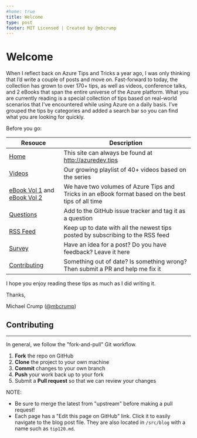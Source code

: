 ```yaml
---
#home: true
title: Welcome
type: post
footer: MIT Licensed | Created by @mbcrump
---
```


# Welcome

When I reflect back on Azure Tips and Tricks a year ago, I was only thinking that I’d write a couple of posts and move on. Fast-forward to today, the collection has grown to over 170+ tips, as well as videos, conference talks, and 2 eBooks that span the entire universe of the Azure platform. What you are currently reading is a special collection of tips based on real-world scenarios that I've encountered while using Azure on a daily basis. I’ve grouped the tips by categories and added a search bar so you can find what you are looking for quickly. 

Before you go:

|  Resouce 	|   Description	|
|---	|---
|   [Home](http://azuredev.tips)	|   This site can always be found at http://azuredev.tips	|
|   [Videos](http://videos.azuredev.tips)	|   Our growing playlist of 40+ videos based on the series	|
|   [eBook Vol 1](http://ebook.azuredev.tips) and [eBook Vol 2](http://ebookvol2.azuredev.tips)	|   We have two volumes of Azure Tips and Tricks in an eBook format based on the best tips of all time	|
|   [Questions](http://github.com/microsoft/azuretipsandtricks/issues)	|   Add to the GitHub issue tracker and tag it as a question	|
|   [RSS Feed](/feed.xml/)	|   Keep up to date with all the newest tips posted by subscribing to the RSS feed	|
|   [Survey](http://survey.azuredev.tips)	|   Have an idea for a post? Do you have feedback? Leave it here	|
|   [Contributing](http://github.com/microsoft/azuretipsandtricks/)	|   Something out of date? Is something wrong? Then submit a PR and help me fix it	|

I hope you enjoy reading these tips as much as I did writing it.

Thanks,

Michael Crump ([@mbcrump](https://twitter.com/mbcrump))

## Contributing
------------

In general, we follow the "fork-and-pull" Git workflow.

 1. **Fork** the repo on GitHub
 2. **Clone** the project to your own machine
 3. **Commit** changes to your own branch
 4. **Push** your work back up to your fork
 5. Submit a **Pull request** so that we can review your changes

NOTE: 

* Be sure to merge the latest from "upstream" before making a pull request! 
* Each page has a "Edit this page on GitHub" link. Click it to easily navigate to the blog post file. They are also located in `/src/blog` with a name such as `tip120.md`.